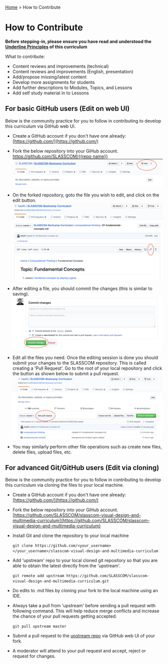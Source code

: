 [Home](./README.md) > How to Contribute

# How to Contribute

**Before stepping-in, please ensure you have read and understood the [Underline Principles](./README.md#underline-principles) of this curriculum**

What to contribute:

- Content reviews and improvements (technical)
- Content reviews and improvements (English, presentation)
- Add/propose missing/latest content
- Develop more assignments for students
- Add further descriptions to Modules, Topics, and Lessons
- Add self study material in to Lessons

## For basic GitHub users (Edit on web UI)

Below is the community practice for you to follow in contributing to develop this curriculum via GitHub web UI.

- Create a GitHub account if you don't have one already:
  [https://github.com/](https://github.com/)

- Fork the below repository into your GiHub account.
  [https://github.com/SLASSCOM/{{repo name}}](https://github.com/SLASSCOM/slasscom-visual-design-and-multimedia-curriculum)
  ![Github Fork](./assets/img/github_fork.png)

- On the forked repository, goto the file you wish to edit, and click on the edit button.
  ![Github Edit](./assets/img/github_edit.png)

- After editing a file, you should commit the changes (this is similar to saving).
  ![Github Commit](./assets/img/github_commit.png)

- Edit all the files you need. Once the editing session is done you should submit your changes to the SLASSCOM repository. This is called creating a 'Pull Request'. Go to the root of your local repository and click the button as shown below to submit a pull request.
  ![Github PR](./assets/img/github_pr.png)

- You may similarly perform other file operations such as create new files, delete files, upload files, etc.

## For advanced Git/GitHub users (Edit via cloning)

Below is the community practice for you to follow in contributing to develop this curriculum via cloning the files to your local machine.

- Create a GitHub account if you don't have one already:
  [https://github.com/](https://github.com/)

- Fork the below repository into your GiHub account.
  [https://github.com/SLASSCOM/slasscom-visual-design-and-multimedia-curriculum](https://github.com/SLASSCOM/slasscom-visual-design-and-multimedia-curriculum)

- Install Git and clone the repository to your local machine

  `git clone https://github.com/<your_username></your_username>/slasscom-visual-design-and-multimedia-curriculum`

- Add 'upstream' repo to your local cloned git repository so that you are able to obtain the latest directly from the 'upstream'.

  `git remote add upstream https://github.com/SLASSCOM/slasscom-visual-design-and-multimedia-curriculum.git`

- Do edits to .md files by cloning your fork to the local machine using an IDE.
- Always take a pull from 'upstream' before sending a pull request with following command. This will help reduce merge conflicts and increase the chance of your pull requests getting accepted.

  `git pull upstream master`

- Submit a pull request to the [upstream repo](https://github.com/SLASSCOM/slasscom-visual-design-and-multimedia-curriculum) via GitHub web UI of your fork.
- A moderator will attend to your pull request and accept, reject or request for changes.
